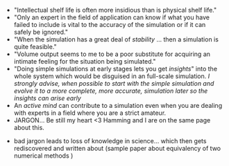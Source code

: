 * "Intellectual shelf life is often more insidious than is physical shelf life."
* "Only an expert in the field of application can know if what you have failed to include is vital to the accuracy of the simulation or if it can safely be ignored."
* "When the simulation has a great deal of *stability* ... then a simulation is quite feasible."
* "Volume output seems to me to be a poor substitute for acquiring an intimate feeling for the situation being simulated."
* "Doing simple simulations at early stages lets you get *insights*" into the whole system which would be disguised in an full-scale simulation. *I strongly advise, when possible to start with the simple simulation and evolve it to a more complete, more accurate, simulation later so the insights can arise early*
* An *active mind* can contribute to a simulation even when you are dealing with experts in a field where you are a strict amateur.
* JARGON... Be still my heart <3 Hamming and I are on the same page about this.
- bad jargon leads to loss of knowledge in science... which then gets rediscovered and written about (sample paper about equivalency of two numerical methods
)
